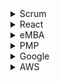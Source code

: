 <details><summary>Scrum</summary>
<p>

[Scrum Glossary](https://www.scrum.org/scrum-glossary)

</p>
</details>

<details><summary>React</summary>
<p>

[ReactJS](https://reactjs.org/)

</p>
</details>

<details><summary>eMBA</summary>
<p>

[Smartly](https://smart.ly/dashboard)

</p>
</details>

<details><summary>PMP</summary>
<p>

[PMBOK 6th edition](https://www.pmi.org/pmbok-guide-standards/foundational/pmbok/sixth-edition)

[LinkedIn Cert Prep - DONE](https://www.linkedin.com/learning/cert-prep-project-management-professional-pmp/develop-project-charter)
</p>
</details>


<details><summary>Google</summary>
<p>

[Conversational Design](https://designguidelines.withgoogle.com/conversation/conversation-design/what-is-conversation-design.html#what-is-conversation-design-conversation-for-computers)

[Conversational Design Article Giangola](https://design.google/library/conversation-design-speaking-same-language/)

[Firebase](https://console.firebase.google.com/u/0/)

[DialogFlow](https://console.dialogflow.com)

[Actions Console](https://console.actions.google.com/u/0/)

[Codelabs - Now on Actions Level 3](https://codelabs.developers.google.com/codelabs/actions-3/index.html?index=..%2F..index#4)


</p>
</details>

<details><summary>AWS</summary>
<p>

[Skill Promotion](https://developer.amazon.com/fr/alexa-skills-kit/alexa-developer-skills-promotion)

</p>
</details>

